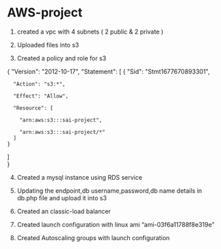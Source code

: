 # AWS-project


 1. created a vpc with 4 subnets ( 2 public & 2 private )


2. Uploaded files into s3


3. Created a policy and role for s3


{
  "Version": "2012-10-17",
  "Statement": [
    {
      "Sid": "Stmt1677670893301",
      
      "Action": "s3:*",
      
      "Effect": "Allow",
      
      "Resource": [
      
        "arn:aws:s3:::sai-project",
        
        "arn:aws:s3:::sai-project/*" 
      ]  
    }  
  ]  
}


4. Created a mysql instance using RDS service


5. Updating the endpoint,db username,password,db name details in db.php file and upload it into s3


6. Created an classic-load balancer


7. Created launch configuration with linux ami “ami-03f6a11788f8e319e”


8. Created Autoscaling groups with launch configuration
